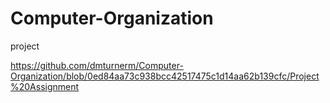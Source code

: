 # Computer-Organization
project

https://github.com/dmturnerm/Computer-Organization/blob/0ed84aa73c938bcc42517475c1d14aa62b139cfc/Project%20Assignment
